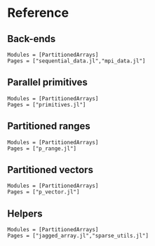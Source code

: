 # Reference

## Back-ends

```@autodocs
Modules = [PartitionedArrays]
Pages = ["sequential_data.jl","mpi_data.jl"]
```

## Parallel primitives

```@autodocs
Modules = [PartitionedArrays]
Pages = ["primitives.jl"]
```

## Partitioned ranges

```@autodocs
Modules = [PartitionedArrays]
Pages = ["p_range.jl"]
```

## Partitioned vectors

```@autodocs
Modules = [PartitionedArrays]
Pages = ["p_vector.jl"]
```

## Helpers

```@autodocs
Modules = [PartitionedArrays]
Pages = ["jagged_array.jl","sparse_utils.jl"]
```


